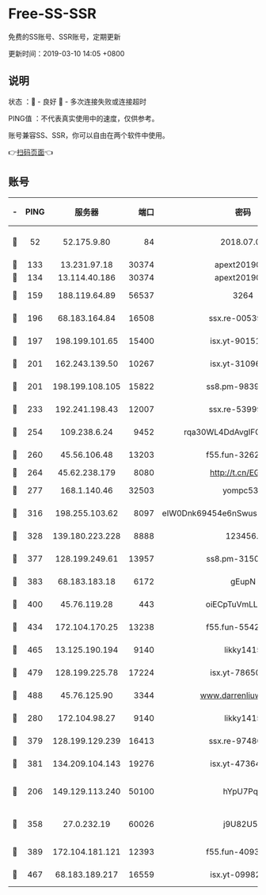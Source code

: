 # Free-SS-SSR

免费的SS账号、SSR账号，定期更新

更新时间：2019-03-10 14:05 +0800

## 说明

状态     ：🙂 - 良好 🙁 - 多次连接失败或连接超时

PING值   ：不代表真实使用中的速度，仅供参考。

账号兼容SS、SSR，你可以自由在两个软件中使用。

👉[扫码页面](https://liesauer.github.io/Free-SS-SSR/)👈

## 账号

|-|PING|服务器|端口|密码|加密方式|区域|
|:----:|:----:|:-----:|-----:|:----:|:----:|:----:|
|🙂|52|52.175.9.80|84|2018.07.07|chacha20-ietf-poly1305|HK|
|🙂|133|13.231.97.18|30374|apext2019006|chacha20|JP|
|🙂|134|13.114.40.186|30374|apext2019006|chacha20|JP|
|🙂|159|188.119.64.89|56537|3264|aes-256-cfb|RU|
|🙂|196|68.183.164.84|16508|ssx.re-00539791|aes-256-cfb|US|
|🙂|197|198.199.101.65|15400|isx.yt-90151639|aes-256-cfb|US|
|🙂|201|162.243.139.50|10267|isx.yt-31096699|aes-256-cfb|US|
|🙂|201|198.199.108.105|15822|ss8.pm-98399589|aes-256-cfb|US|
|🙂|233|192.241.198.43|12007|ssx.re-53999010|aes-256-cfb|US|
|🙂|254|109.238.6.24|9452|rqa30WL4DdAvgIFG6Fs3znzTa|aes-256-cfb|FR|
|🙂|260|45.56.106.48|13203|f55.fun-32620462|aes-256-cfb|US|
|🙂|264|45.62.238.179|8080|http://t.cn/EGJIyrl|rc4-md5|CA|
|🙂|277|168.1.140.46|32503|yompc535|aes-256-cfb|AU|
|🙂|316|198.255.103.62|8097|eIW0Dnk69454e6nSwuspv9DmS201tQ0D|aes-256-cfb|US|
|🙂|328|139.180.223.228|8888|123456..|aes-256-cfb|JP|
|🙂|377|128.199.249.61|13957|ss8.pm-31506491|aes-256-cfb|SG|
|🙂|383|68.183.183.18|6172|gEupN|aes-256-cfb|SG|
|🙂|400|45.76.119.28|443|oiECpTuVmLLxk4Ts|aes-256-cfb|AU|
|🙂|434|172.104.170.25|13238|f55.fun-55425049|aes-256-cfb|SG|
|🙂|465|13.125.190.194|9140|likky1415|aes-256-cfb|KR|
|🙂|479|128.199.225.78|17224|isx.yt-78650531|aes-256-cfb|SG|
|🙂|488|45.76.125.90|3344|www.darrenliuwei.com|aes-256-cfb|AU|
|🙂|280|172.104.98.27|9140|likky1415|aes-256-cfb|JP|
|🙂|379|128.199.129.239|16413|ssx.re-97480021|aes-256-cfb|SG|
|🙂|381|134.209.104.143|19276|isx.yt-47364637|aes-256-cfb|SG|
|🙁|206|149.129.113.240|50100|hYpU7PqP|chacha20-ietf-poly1305|CN|
|🙁|358|27.0.232.19|60026|j9U82U53|xchacha20-ietf-poly1305|HK|
|🙁|389|172.104.181.121|12393|f55.fun-40938592|aes-256-cfb|SG|
|🙁|467|68.183.189.217|16559|isx.yt-09982793|aes-256-cfb|SG|
